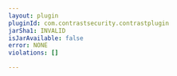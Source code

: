 ```yaml
---
layout: plugin
pluginId: com.contrastsecurity.contrastplugin
jarSha1: INVALID
isJarAvailable: false
error: NONE
violations: []

---
```

